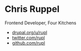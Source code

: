 # Chris Ruppel
Frontend Developer, Four Kitchens

* [drupal.org/u/rupl](http://drupal.org/u/rupl)
* [twitter.com/rupl](http://twitter.com/rupl)
* [github.com/rupl](http://github.com/rupl)
